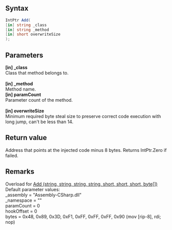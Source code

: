 ## Syntax
```c#
IntPtr Add(
[in] string _class
[in] string _method
[in] short overwriteSize
);
```   
## Parameters
**[in] _class**   
Class that method belongs to.   
<br>
**[in] _method**   
Method name.   
**[in] paramCount**   
Parameter count of the method.   
<br>
**[in] overwriteSize**   
Minimum required byte steal size to preserve correct code execution with long jump, can't be less than 14.   
## Return value
Address that points at the injected code minus 8 bytes.
Returns IntPtr.Zero if failed.   
## Remarks
Overload for 
[Add (string, string, string, string, short, short, short, byte[])](https://github.com/ru-mii/uhara/tree/main/doc/uhara2/tools/unitycs/jitsave/Add%20(string%2C%20string%2C%20string%2C%20string%2C%20short%2C%20short%2C%20short%2C%20byte%5B%5D))   
Default parameter values:   
_assembly = "Assembly-CSharp.dll"   
_namespace = ""   
paramCount = 0   
hookOffset = 0   
bytes = 0x48, 0x89, 0x3D, 0xF1, 0xFF, 0xFF, 0xFF, 0x90 (mov [rip-8], rdi; nop)
